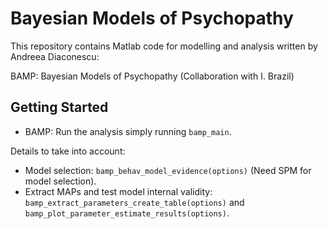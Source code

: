 # Bayesian Models of Psychopathy

This repository contains Matlab code for modelling and analysis written by Andreea Diaconescu:

BAMP: Bayesian Models of Psychopathy (Collaboration with I. Brazil)


Getting Started
---------------

- BAMP: Run the analysis simply running `bamp_main`.


Details to take into account:

- Model selection: `bamp_behav_model_evidence(options)` (Need SPM for model selection).
- Extract MAPs and test model internal validity: `bamp_extract_parameters_create_table(options)` and `bamp_plot_parameter_estimate_results(options)`. 